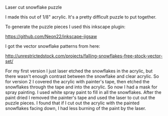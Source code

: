 Laser cut snowflake puzzle

I made this out of 1/8" acrylic.  It's a pretty difficult puzzle to put together. 

To generate the puzzle pieces I used this inkscape plugin:

https://github.com/Neon22/inkscape-jigsaw

I got the vector snowflake patterns from here:

http://unrestrictedstock.com/projects/falling-snowflakes-free-stock-vector-set/


For my first version I just laser etched the snowflakes in the acrylic, but there wasn't enough contrast between the snowflake and clear acrylic.  So for version 2 I covered the acrylic with painter's tape, then etched the snowflakes through the tape and into the acrylic.  So now I had a mask for spray painting.  I used white spray paint to fill in all the snowflakes.  After the paint dried I removed the painter's tape and used the laser to cut out the puzzle pieces.  I found that if I cut out the acrylic with the painted snowflakes facing down, I had less burning of the paint by the laser.
